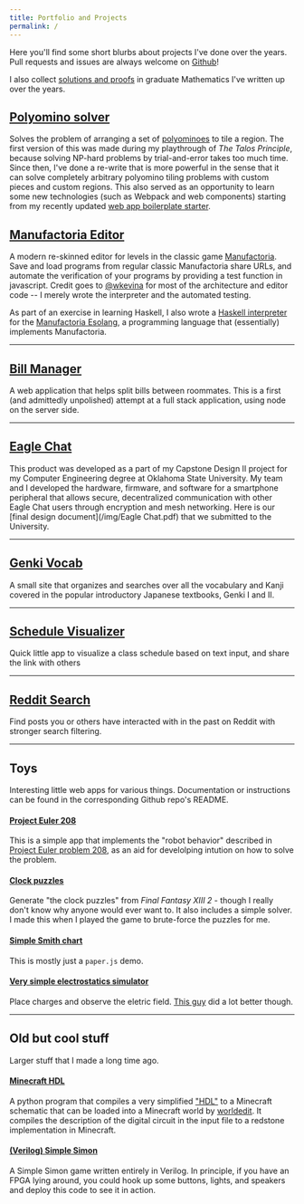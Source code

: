 ```yaml
---
title: Portfolio and Projects
permalink: /
---
```


Here you'll find some short blurbs about projects I've done over the years.
Pull requests and issues are always welcome on [Github](https://github.com/cemulate)!

I also collect [solutions and proofs](/math) in graduate Mathematics I've written up over the years.

## [Polyomino solver](https://cemulate.github.io/polyomino-solver/)

Solves the problem of arranging a set of [polyominoes](https://en.wikipedia.org/wiki/Polyomino) to tile a region.
The first version of this was made during my playthrough of *The Talos Principle*, because solving NP-hard problems by trial-and-error takes too much time.
Since then, I've done a re-write that is more powerful in the sense that it can solve completely arbitrary polyomino tiling problems with custom pieces and custom regions.
This also served as an opportunity to learn some new technologies (such as Webpack and web components) starting from my recently updated [web app boilerplate starter](https://github.com/cemulate/static-web-app-stack).

## [Manufactoria Editor](https://cemulate.github.io/manufactoria-editor/)

A modern re-skinned editor for levels in the classic game [Manufactoria](http://pleasingfungus.com/Manufactoria/).
Save and load programs from regular classic Manufactoria share URLs, and automate the verification of your programs by providing a test function in javascript.
Credit goes to [@wkevina](https://github.com/wkevina) for most of the architecture and editor code -- I merely wrote the interpreter and the automated testing.

As part of an exercise in learning Haskell, I also wrote a [Haskell interpreter](https://github.com/cemulate/haskell-manufactoria-interpreter) for the [Manufactoria Esolang](https://esolangs.org/wiki/Manufactoria), a programming language that (essentially) implements Manufactoria.

---

## [Bill Manager](https://github.com/cemulate/bill-manager)

A web application that helps split bills between roommates.
This is a first (and admittedly unpolished) attempt at a full stack application, using node on the server side.

---

## [Eagle Chat](https://github.com/EagleChat)

This product was developed as a part of my Capstone Design II project for my Computer Engineering degree at Oklahoma State University.
My team and I developed the hardware, firmware, and software for a smartphone peripheral that allows secure, decentralized communication with other Eagle Chat users through encryption and mesh networking.
Here is our [final design document](/img/Eagle Chat.pdf) that we submitted to the University.

---

## [Genki Vocab](http://cemulate.github.io/genki-vocab/)

A small site that organizes and searches over all the vocabulary and Kanji covered in the popular introductory Japanese textbooks, Genki I and II.

---

## [Schedule Visualizer](https://cemulate.github.io/schedule-visualizer/)

Quick little app to visualize a class schedule based on text input, and share the link with others

---

## [Reddit Search](https://cemulate.github.io/reddit-search/)

Find posts you or others have interacted with in the past on Reddit with stronger search filtering.

---

## Toys

Interesting little web apps for various things.
Documentation or instructions can be found in the corresponding Github repo's README.

#### [Project Euler 208](https://cemulate.github.io/project-euler-208)

This is a simple app that implements the "robot behavior" described in [Project Euler problem 208](https://projecteuler.net/problem=208), as an aid for develolping intution on how to solve the problem.

#### [Clock puzzles](https://cemulate.github.io/ff13-clock-puzzle/)

Generate "the clock puzzles" from *Final Fantasy XIII 2* - though I really don't know why anyone would ever want to.
It also includes a simple solver.
I made this when I played the game to brute-force the puzzles for me.

#### [Simple Smith chart](https://cemulate.github.io/smith-chart/)

This is mostly just a `paper.js` demo.

#### [Very simple electrostatics simulator](https://cemulate.github.io/em-statics/)

Place charges and observe the eletric field.
[This guy](http://hsilomedus.me/wp-content/uploads/d3electricField/electricField.html) did a lot better though.

---

## Old but cool stuff

Larger stuff that I made a long time ago.

#### [Minecraft HDL](https://github.com/cemulate/minecraft-hdl)

A python program that compiles a very simplified ["HDL"](https://en.wikipedia.org/wiki/Hardware_description_language) to a Minecraft schematic that can be loaded into a Minecraft world by [worldedit](http://dev.bukkit.org/bukkit-plugins/worldedit/).
It compiles the description of the digital circuit in the input file to a redstone implementation in Minecraft.

#### [(Verilog) Simple Simon](https://github.com/cemulate/simple-simon)

A Simple Simon game written entirely in Verilog.
In principle, if you have an FPGA lying around, you could hook up some buttons, lights, and speakers and deploy this code to see it in action.
